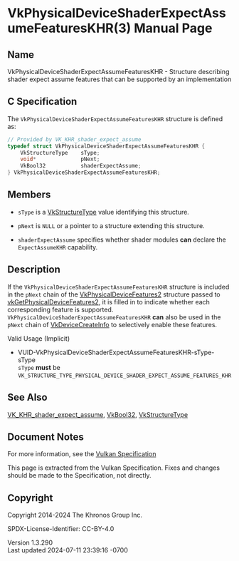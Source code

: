 # VkPhysicalDeviceShaderExpectAssumeFeaturesKHR(3) Manual Page

## Name

VkPhysicalDeviceShaderExpectAssumeFeaturesKHR - Structure describing
shader expect assume features that can be supported by an implementation



## <a href="#_c_specification" class="anchor"></a>C Specification

The `VkPhysicalDeviceShaderExpectAssumeFeaturesKHR` structure is defined
as:

``` c
// Provided by VK_KHR_shader_expect_assume
typedef struct VkPhysicalDeviceShaderExpectAssumeFeaturesKHR {
    VkStructureType    sType;
    void*              pNext;
    VkBool32           shaderExpectAssume;
} VkPhysicalDeviceShaderExpectAssumeFeaturesKHR;
```

## <a href="#_members" class="anchor"></a>Members

- `sType` is a [VkStructureType](https://registry.khronos.org/vulkan/specs/1.3-extensions/man/html/VkStructureType.html) value identifying
  this structure.

- `pNext` is `NULL` or a pointer to a structure extending this
  structure.

- <span id="features-shaderExpectAssume"></span> `shaderExpectAssume`
  specifies whether shader modules **can** declare the `ExpectAssumeKHR`
  capability.

## <a href="#_description" class="anchor"></a>Description

If the `VkPhysicalDeviceShaderExpectAssumeFeaturesKHR` structure is
included in the `pNext` chain of the
[VkPhysicalDeviceFeatures2](https://registry.khronos.org/vulkan/specs/1.3-extensions/man/html/VkPhysicalDeviceFeatures2.html) structure
passed to
[vkGetPhysicalDeviceFeatures2](https://registry.khronos.org/vulkan/specs/1.3-extensions/man/html/vkGetPhysicalDeviceFeatures2.html), it is
filled in to indicate whether each corresponding feature is supported.
`VkPhysicalDeviceShaderExpectAssumeFeaturesKHR` **can** also be used in
the `pNext` chain of [VkDeviceCreateInfo](https://registry.khronos.org/vulkan/specs/1.3-extensions/man/html/VkDeviceCreateInfo.html) to
selectively enable these features.

Valid Usage (Implicit)

- <a
  href="#VUID-VkPhysicalDeviceShaderExpectAssumeFeaturesKHR-sType-sType"
  id="VUID-VkPhysicalDeviceShaderExpectAssumeFeaturesKHR-sType-sType"></a>
  VUID-VkPhysicalDeviceShaderExpectAssumeFeaturesKHR-sType-sType  
  `sType` **must** be
  `VK_STRUCTURE_TYPE_PHYSICAL_DEVICE_SHADER_EXPECT_ASSUME_FEATURES_KHR`

## <a href="#_see_also" class="anchor"></a>See Also

[VK_KHR_shader_expect_assume](https://registry.khronos.org/vulkan/specs/1.3-extensions/man/html/VK_KHR_shader_expect_assume.html),
[VkBool32](https://registry.khronos.org/vulkan/specs/1.3-extensions/man/html/VkBool32.html), [VkStructureType](https://registry.khronos.org/vulkan/specs/1.3-extensions/man/html/VkStructureType.html)

## <a href="#_document_notes" class="anchor"></a>Document Notes

For more information, see the <a
href="https://registry.khronos.org/vulkan/specs/1.3-extensions/html/vkspec.html#VkPhysicalDeviceShaderExpectAssumeFeaturesKHR"
target="_blank" rel="noopener">Vulkan Specification</a>

This page is extracted from the Vulkan Specification. Fixes and changes
should be made to the Specification, not directly.

## <a href="#_copyright" class="anchor"></a>Copyright

Copyright 2014-2024 The Khronos Group Inc.

SPDX-License-Identifier: CC-BY-4.0

Version 1.3.290  
Last updated 2024-07-11 23:39:16 -0700
